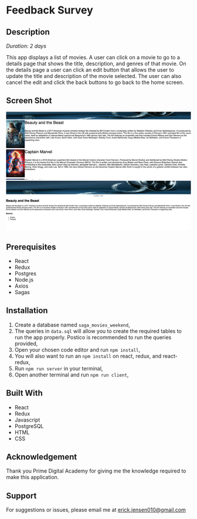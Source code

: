 # Feedback Survey

## Description
*Duration: 2 days*

This app displays a list of movies. A user can click on a movie to go to a details page that shows the title, description, and genres of that movie. On the details page a user can click an edit button that allows the user to update the title and description of the movie selected. The user can also cancel the edit and click the back buttons to go back to the home screen.

## Screen Shot
![](public/images/movie_homepage.png)
![](public/images/movie_detailspage.png)

## Prerequisites
- React
- Redux
- Postgres
- Node.js
- Axios
- Sagas


## Installation
1. Create a database named `saga_movies_weekend`,
2. The queries in `data.sql` will allow you to create the required tables to run the app properly. Postico is recommended to run the queries provided,
3. Open your chosen code editor and run `npm install`,
4. You will also want to run an `npm install` on react, redux, and react-redux,
5. Run `npm run server` in your terminal,
6. Open another terminal and run `npm run client`,


## Built With
- React
- Redux
- Javascript
- PostgreSQL
- HTML
- CSS

## Acknowledgement
Thank you  Prime Digital Academy for giving me the knowledge required to make this application.

## Support
For suggestions or issues, please email me at erick.jensen010@gmail.com
